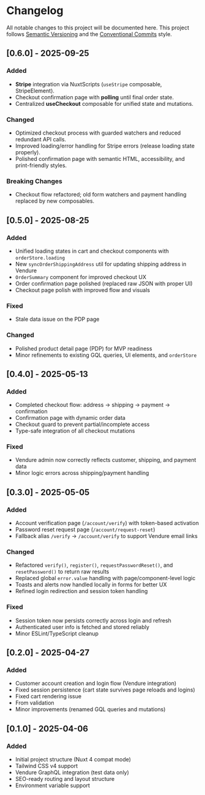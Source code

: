 # Changelog

All notable changes to this project will be documented here.
This project follows [Semantic Versioning](https://semver.org/) and the [Conventional Commits](https://www.conventionalcommits.org/) style.

## [0.6.0] - 2025-09-25
### Added
- **Stripe** integration via NuxtScripts (`useStripe` composable, StripeElement).
- Checkout confirmation page with **polling** until final order state.
- Centralized **useCheckout** composable for unified state and mutations.

### Changed
- Optimized checkout process with guarded watchers and reduced redundant API calls.
- Improved loading/error handling for Stripe errors (release loading state properly).
- Polished confirmation page with semantic HTML, accessibility, and print-friendly styles.

### Breaking Changes
- Checkout flow refactored; old form watchers and payment handling replaced by new composables.

## [0.5.0] - 2025-08-25

### Added
- Unified loading states in cart and checkout components with `orderStore.loading`
- New `syncOrderShippingAddress` util for updating shipping address in Vendure
- `OrderSummary` component for improved checkout UX
- Order confirmation page polished (replaced raw JSON with proper UI)
- Checkout page polish with improved flow and visuals

### Fixed
- Stale data issue on the PDP page

### Changed
- Polished product detail page (PDP) for MVP readiness
- Minor refinements to existing GQL queries, UI elements, and `orderStore`

## [0.4.0] - 2025-05-13

### Added
- Completed checkout flow: address → shipping → payment → confirmation
- Confirmation page with dynamic order data
- Checkout guard to prevent partial/incomplete access
- Type-safe integration of all checkout mutations

### Fixed
- Vendure admin now correctly reflects customer, shipping, and payment data
- Minor logic errors across shipping/payment handling

## [0.3.0] - 2025-05-05

### Added
- Account verification page (`/account/verify`) with token-based activation
- Password reset request page (`/account/request-reset`)
- Fallback alias `/verify` → `/account/verify` to support Vendure email links

### Changed
- Refactored `verify()`, `register()`, `requestPasswordReset()`, and `resetPassword()` to return raw results
- Replaced global `error.value` handling with page/component-level logic
- Toasts and alerts now handled locally in forms for better UX
- Refined login redirection and session token handling

### Fixed
- Session token now persists correctly across login and refresh
- Authenticated user info is fetched and stored reliably
- Minor ESLint/TypeScript cleanup

## [0.2.0] - 2025-04-27

### Added
- Customer account creation and login flow (Vendure integration)
- Fixed session persistence (cart state survives page reloads and logins)
- Fixed cart rendering issue
- From validation
- Minor improvements (renamed GQL queries and mutations)

## [0.1.0] - 2025-04-06

### Added
- Initial project structure (Nuxt 4 compat mode)
- Tailwind CSS v4 support
- Vendure GraphQL integration (test data only)
- SEO-ready routing and layout structure
- Environment variable support
